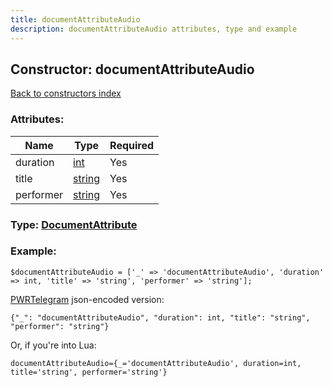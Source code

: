 ```yaml
---
title: documentAttributeAudio
description: documentAttributeAudio attributes, type and example
---
```

## Constructor: documentAttributeAudio  
[Back to constructors index](index.md)



### Attributes:

| Name     |    Type       | Required |
|----------|---------------|----------|
|duration|[int](../types/int.md) | Yes|
|title|[string](../types/string.md) | Yes|
|performer|[string](../types/string.md) | Yes|



### Type: [DocumentAttribute](../types/DocumentAttribute.md)


### Example:

```
$documentAttributeAudio = ['_' => 'documentAttributeAudio', 'duration' => int, 'title' => 'string', 'performer' => 'string'];
```  

[PWRTelegram](https://pwrtelegram.xyz) json-encoded version:

```
{"_": "documentAttributeAudio", "duration": int, "title": "string", "performer": "string"}
```


Or, if you're into Lua:  


```
documentAttributeAudio={_='documentAttributeAudio', duration=int, title='string', performer='string'}

```


